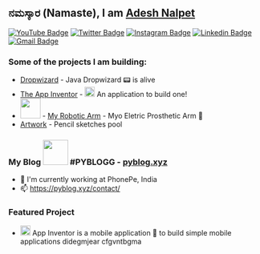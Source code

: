 ## ನಮಸ್ಕಾರ (Namaste), I am [Adesh Nalpet](http://pyblog.xyz/?ref=github)

[![YouTube Badge](https://img.shields.io/badge/-@Adesh%20Nalpet-c4302b?style=flat-square&labelColor=c4302b&logo=youtube&logoColor=white&link=https://www.youtube.com/channel/UCPwzBe0jCOpEpl8rCOHKLGQ)](https://www.youtube.com/channel/UCPwzBe0jCOpEpl8rCOHKLGQ) [![Twitter Badge](https://img.shields.io/badge/-@gooshi_addu-1ca0f1?style=flat-square&labelColor=1ca0f1&logo=twitter&logoColor=white&link=https://twitter.com/gooshi_addu)](https://twitter.com/gooshi_addu) [![Instagram Badge](https://img.shields.io/badge/-@hyper_motard_950-F44747?style=flat-square&labelColor=F44747&logo=instagram&logoColor=white&link=https://instagram.com/hyper_motard_950)](https://instagram.com/hyper_motard_950) [![Linkedin Badge](https://img.shields.io/badge/-adeshnalpet-blue?style=flat-square&logo=Linkedin&logoColor=white&link=https://www.linkedin.com/in/adesh-nalpet-a98392122/)](https://www.linkedin.com/in/adesh-nalpet-a98392122/)
[![Gmail Badge](https://img.shields.io/badge/-390.adesh@gmail.com-c14438?style=flat-square&logo=Gmail&logoColor=white&link=mailto:390.adesh@gmail.com)](mailto:390.adesh@gmail.com)


### Some of the projects I am building:

- [Dropwizard](https://github.com/addu390?tab=repositories&q=dropwizard&type=&language=) - Java Dropwizard 📟 is alive
- [The App Inventor](https://github.com/addu390/app-inventor-frontend) - <img src="https://pyblog.xyz/wp-content/uploads/2020/09/icon.png" width="20" >  An application to build one!
- <img src="https://pyblog.xyz/wp-content/uploads/2020/09/Myro_Final.png" width="40" > - [ My Robotic Arm](https://myro.in/?ref=github) - Myo Eletric Prosthetic Arm 🤖
- [Artwork](https://pyblog.xyz/art-gallery/) - Pencil sketches pool

### My Blog <img src="https://pyblog.xyz/wp-content/uploads/2018/03/logo.jpg" width="50" > #PYBLOGG - [pyblog.xyz](http://pyblog.xyz)

- 🔭 I'm currently working at PhonePe, India
- 📫 https://pyblog.xyz/contact/

### Featured Project
- <img src="https://pyblog.xyz/wp-content/uploads/2020/09/icon.png" width="20" > App Inventor is a mobile application 📲 to build simple mobile applications
didegmjear cfgvntbgma

